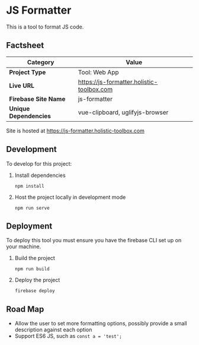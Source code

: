 # JS Formatter

This is a tool to format JS code.
## Factsheet
| **Category**            | **Value**                                  |
|-------------------------|--------------------------------------------|
| **Project Type**        | Tool: Web App                              |
| **Live URL**            | https://js-formatter.holistic-toolbox.com  |
| **Firebase Site Name**  | js-formatter                               |
| **Unique Dependencies** | vue-clipboard, uglifyjs-browser            |

Site is hosted at https://js-formatter.holistic-toolbox.com

## Development
To develop for this project:
1. Install dependencies
	```
	npm install
	```
2. Host the project locally in development mode
	```
	npm run serve
	```

## Deployment
To deploy this tool you must ensure you have the firebase CLI set up on your machine.
1. Build the project
	```
	npm run build
	```
2. Deploy the project
	```
	firebase deploy
	```

## Road Map
- Allow the user to set more formatting options, possibly provide a small description against each option
- Support ES6 JS, such as `const a = 'test';`